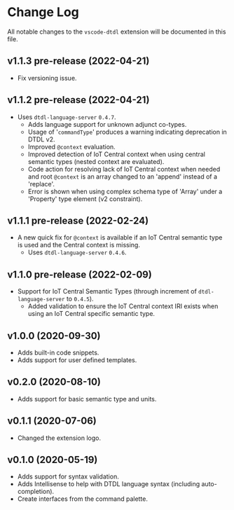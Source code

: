 # Change Log

All notable changes to the `vscode-dtdl` extension will be documented in this file.

## v1.1.3 pre-release (2022-04-21)

- Fix versioning issue.

## v1.1.2 pre-release (2022-04-21)

- Uses `dtdl-language-server` `0.4.7`.
  - Adds language support for unknown adjunct co-types.
  - Usage of '`commandType`' produces a warning indicating deprecation in DTDL v2.
  - Improved `@context` evaluation.
  - Improved detection of IoT Central context when using central semantic types (nested context are evaluated).
  - Code action for resolving lack of IoT Central context when needed and root `@context` is an array changed to an 'append' instead of a 'replace'.
  - Error is shown when using complex schema type of 'Array' under a 'Property' type element (v2 constraint).

## v1.1.1 pre-release (2022-02-24)

- A new quick fix for `@context` is available if an IoT Central semantic type is used and the Central context is missing.
  - Uses `dtdl-language-server` `0.4.6`.

## v1.1.0 pre-release (2022-02-09)

- Support for IoT Central Semantic Types (through increment of `dtdl-language-server` to `0.4.5`).
  - Added validation to ensure the IoT Central context IRI exists when using an IoT Central specific semantic type.

## v1.0.0 (2020-09-30)

- Adds built-in code snippets.
- Adds support for user defined templates.

## v0.2.0 (2020-08-10)

- Adds support for basic semantic type and units.

## v0.1.1 (2020-07-06)

- Changed the extension logo.

## v0.1.0 (2020-05-19)

- Adds support for syntax validation.
- Adds Intellisense to help with DTDL language syntax (including auto-completion).
- Create interfaces from the command palette.
